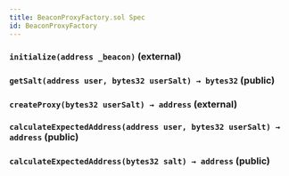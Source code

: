 ```yaml
---
title: BeaconProxyFactory.sol Spec
id: BeaconProxyFactory
---
```


### `initialize(address _beacon)` (external)

### `getSalt(address user, bytes32 userSalt) → bytes32` (public)

### `createProxy(bytes32 userSalt) → address` (external)

### `calculateExpectedAddress(address user, bytes32 userSalt) → address` (public)

### `calculateExpectedAddress(bytes32 salt) → address` (public)
